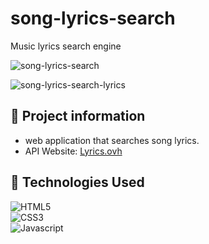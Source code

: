 # song-lyrics-search
 Music lyrics search engine

![song-lyrics-search](https://github.com/FelipeFama/song-lyrics-search/assets/91050670/d63484ae-978f-4479-b56b-cd86be83842c.png)

![song-lyrics-search-lyrics](https://github.com/FelipeFama/song-lyrics-search/assets/91050670/4b88926c-ed85-49ed-9fc5-75eff3aecaa2.png)


## :rocket: Project information

- web application that searches song lyrics.
- API Website: [Lyrics.ovh](https://lyrics.ovh/)

## :wrench: Technologies Used
<div>

![HTML5](https://img.shields.io/badge/html5-%23E34F26.svg?style=for-the-badge&logo=html5&logoColor=white)
</br>
![CSS3](https://img.shields.io/badge/css3-%231572B6.svg?style=for-the-badge&logo=css3&logoColor=white)
</br>
![Javascript](https://img.shields.io/badge/JavaScript-F7DF1E?style=for-the-badge&logo=javascript&logoColor=black)

</div>
